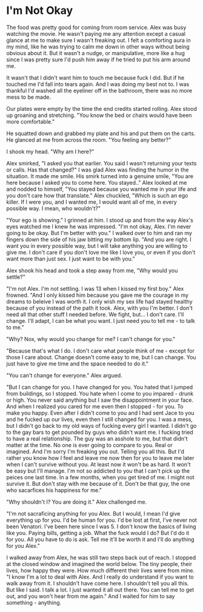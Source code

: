 # I'm Not Okay

The food was pretty good for coming from room service.  Alex was busy watching the movie.  He wasn't paying me any attention except a casual glance at me to make sure I wasn't freaking out.  I felt a comforting aura in my mind, like he was trying to calm me down in other ways without being obvious about it.  But it wasn't a nudge, or manipulative, more like a hug since I was pretty sure I'd push him away if he tried to put his arm around me.  

It wasn't that I didn't want him to touch me because fuck I did.  But if he touched me I'd fall into tears again.  And I was doing my best not to.  I was thankful I'd washed all the eyeliner off in the bathroom, there was no more mess to be made.

Our plates were empty by the time the end credits started rolling.  Alex stood up groaning and stretching.  "You know the bed or chairs would have been more comfortable."

He squatted down and grabbed my plate and his and put them on the carts.  He glanced at me from across the room.  "You feeling any better?"

I shook my head.  "Why am I here?"

Alex smirked, "I asked you that earlier. You said I wasn't returning your texts or calls.  Has that changed?"  I was glad Alex was finding the humor in the situation.  It made me smile.  His smirk turned into a genuine smile, "You are here because I asked you to come here.  You stayed.."  Alex looked at me and nodded to himself, "You stayed because you wanted me in your life and you don't care how that translate."  Alex chuckled, "Which is such an ego killer.  If I were you, and I wanted me, I would want all of me, in every possible way.  I mean, who wouldn't?"

"Your ego is showing."  I grinned at him.  I stood up and from the way Alex's eyes watched me I knew he was impressed.  "I'm not okay, Alex.  I'm never going to be okay.  But I'm better with you."  I walked over to him and ran my fingers down the side of his jaw bitting my bottom lip.  "And you are right.  I want you in every possible way, but I will take anything you are willing to give me.  I don't care if you don't love me like I love you, or even if you don't want more than just sex.  I just want to be with you."

Alex shook his head and took a step away from me, "Why would you settle?"

"I'm not Alex.  I'm not settling. I was 13 when I kissed my first boy."  Alex frowned.  "And I only kissed him because you gave me the courage in my dreams to beleive I was worth it.  I only wish my sex life had stayed healthy because of you instead of the path it took.  Alex, with you I'm better.   I don't need all that other stuff I needed before.  We fight, but... I don't care. I'll change.  I'll adapt, I can be what you want.  I just need you to tell me - to talk to me."

"Why? Nox, why would you change for me?  I can't change for you."

"Because that's what I do.  I don't care what people think of me - except for those I care about.  Change doesn't come easy to me, but I can change.  You just have to give me time and the space needed to do it."

"You can't change for everyone."  Alex argued.

"But I can change for you.  I have changed for you.  You hated that I jumped from buildings, so I stopped.  You hate when I come to you impared - drunk or high.  You never said anything but I saw the disappointment in your face.  And when I realized you cared for me even then I stopped - for you.  To make you happy.  Even after I didn't come to you and I had sent Jace to you and he fucked up our lives, even then I still changed for you.  I was a mess, but I didn't go back to my old ways of fucking every girl I wanted.  I didn't go to the gay bars to get pounded by guys who didn't want me.  I fucking tried to have a real relationship.  The guy was an asshole to me, but that didn't matter at the time.  No one is ever going to compare to you. Real or imagined.  And I'm sorry I'm freaking you out.  Telling you all this.  But I'd rather you know how I feel and leave me now then for you to leave me later when I can't survive without you.  At least now it won't be as hard.  It won't be easy but I'll manage.  I'm not so addicted to you that I can't pick up the peices one last time.  In a few months, when you get tired of me.  I might not survive it.  But don't stay with me because of it.  Don't be that guy, the one who sacarfices his happiness for me."

"Why shouldn't I?  You are doing it."  Alex challenged me.

"I'm not sacraficing anything for you Alex.  But I would, I mean I'd give everything up for you.  I'd be human for you.  I'd be lost at first, I've never not been Venatori.  I've been here since I was 5.  I don't know the basics of living like you.  Paying bills, getting a job.  What the fuck would I do?  But I'd do it for you.  All you have to do is ask.  Tell me it'll be worth it and I'll do anything for you Alex."

I walked away from Alex, he was still two steps back out of reach.  I stopped at the closed window and imagined the world below.  The tiny people, their lives, how happy they were.  How much different their lives were from mine.  "I know I'm a lot to deal with Alex.  And I really do understand if you want to walk away from it.  I shouldn't have come here.  I shouldn't tell you all this.  But like I said.  I talk a lot.  I just wanted it all out there.  You can tell me to get out, and you won't hear from me again."  And I waited for him to say something - anything.
